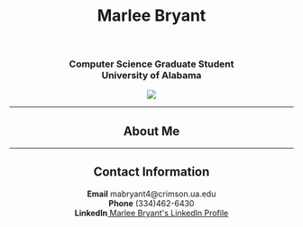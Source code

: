 <html>
  <body>
    <div align="center"> 
      <h1>Marlee Bryant</h1><br>
      <h3>Computer Science Graduate Student<br>
        University of Alabama<br></h3>
      <img src="https://mabryant4.github.io/profile.jpg.JPG">
      <hr>
      <h2>About Me</h2>
      <hr>
      <h2>Contact Information</h2>
      <b>Email</b> mabryant4@crimson.ua.edu <br>
      <b>Phone</b> (334)462-6430 <br>
      <b>LinkedIn</b><a href="https://www.linkedin.com/in/marlee-bryant"> Marlee Bryant's LinkedIn Profile</a>
    </div>
  </body>
<html>
